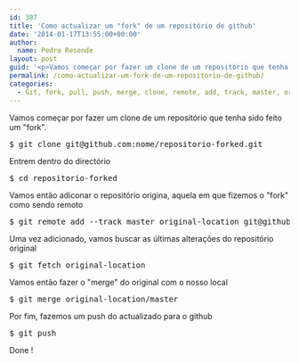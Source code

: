 ```yaml
---
id: 387
title: 'Como actualizar um "fork" de um repositório de github'
date: '2014-01-17T13:55:00+00:00'
author: 
  name: Pedro Resende
layout: post
guid: '<p>Vamos começar por fazer um clone de um repositório que tenha sido feito um &quot;fork&quot;.&nbsp;</p><pre>$ git clone git@github.com:nome/repositorio-forked.git</pre><p>Entrem dentro do directório</p><pre>$ cd repositorio-forked</pre><p>Vamos então ad'
permalink: /como-actualizar-um-fork-de-um-repositorio-de-github/
categories:
  - Git, fork, pull, push, merge, clone, remote, add, track, master, origin, github
---
```

Vamos começar por fazer um clone de um repositório que tenha sido feito um "fork".&nbsp;

<pre>$ git clone git@github.com:nome/repositorio-forked.git</pre>

Entrem dentro do directório

<pre>$ cd repositorio-forked</pre>

Vamos então adiconar o repositório origina, aquela em que fizemos o "fork" como sendo remoto

<pre>$ git remote add --track master original-location git@github.com:nome/repositorio-original.git</pre>

Uma vez adicionado, vamos buscar as últimas alterações do repositório original

<pre>$ git fetch original-location</pre>

Vamos então fazer o "merge" do original com o nosso local

<pre>$ git merge original-location/master</pre>

Por fim, fazemos um push do actualizado para o github

<pre>$ git push </pre>

Done !